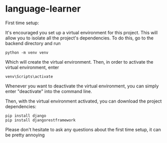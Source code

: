 # language-learner
First time setup:

It's encouraged you set up a virtual environment for this project. This will allow you to isolate all the project's dependencies. To do this, go to the backend directory and run

```
python -m venv venv
```

Which will create the virtual environment. Then, in order to activate the virtual environment, enter

```
venv\Scripts\activate
```

Whenever you want to deactivate the virtual environment, you can simply enter "deactivate" into the command line.

Then, with the virtual environment activated, you can download the project dependencies:

```
pip install django
pip install djangorestframework
```

Please don't hesitate to ask any questions about the first time setup, it can be pretty annoying
